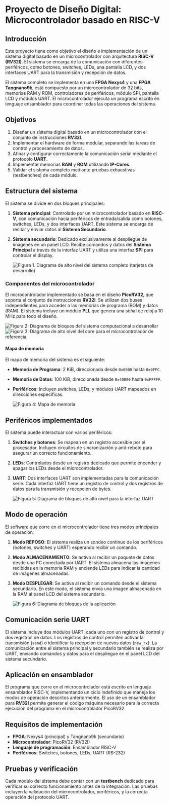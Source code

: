 # Proyecto de Diseño Digital: Microcontrolador basado en RISC-V

## Introducción

Este proyecto tiene como objetivo el diseño e implementación de un sistema digital basado en un microcontrolador con arquitectura **RISC-V (RV32I)**. El sistema se encarga de la comunicación con diferentes periféricos, como botones, switches, LEDs, una pantalla LCD, y dos interfaces UART para la transmisión y recepción de datos. 

El sistema completo se implementa en una **FPGA Nexys4** y una **FPGA Tangnano9k**, está compuesto por un microcontrolador de 32 bits, memorias RAM y ROM, controladores de periféricos, módulo SPI, pantalla LCD y módulos UART. El microcontrolador ejecuta un programa escrito en lenguaje ensamblador para coordinar todas las operaciones del sistema.

## Objetivos

1. Diseñar un sistema digital basado en un microcontrolador con el conjunto de instrucciones **RV32I**.
2. Implementar el hardware de forma modular, separando las tareas de control y procesamiento de datos.
3. Afinar y configurar correctamente la comunicación serial mediante el protocolo **UART**.
4. Implementar memorias **RAM** y **ROM** utilizando **IP-Cores**.
5. Validar el sistema completo mediante pruebas exhaustivas (testbenches) de cada módulo.

## Estructura del sistema

El sistema se divide en dos bloques principales:

1. **Sistema principal**: Controlado por un microcontrolador basado en **RISC-V**, con comunicación hacia periféricos de entrada/salida como botones, switches, LEDs, y dos interfaces UART. Este sistema se encarga de recibir y enviar datos al **Sistema Secundario**.

2. **Sistema secundario**: Dedicado exclusivamente al despliegue de imágenes en un panel LCD. Recibe comandos y datos del **Sistema Principal** a través de la interfaz UART y utiliza una interfaz **SPI** para controlar el display.

   ![Figura 1. Diagrama de alto nivel del sistema completo (tarjetas de desarrollo)](ruta/a/figura1.png)

### Componentes del microcontrolador

El microcontrolador implementado se basa en el diseño **PicoRV32**, que soporta el conjunto de instrucciones **RV32I**. Se utilizan dos buses independientes para acceder a las memorias de programa (ROM) y datos (RAM). El sistema incluye un módulo **PLL** que genera una señal de reloj a 10 MHz para todo el diseño.

   ![Figura 2: Diagrama de bloques del sistema computacional a desarrollar](ruta/a/figura2.png)
   ![Figura 3: Diagrama de alto nivel del core para el microcontrolador de referencia](ruta/a/figura3.png)

#### Mapa de memoria

El mapa de memoria del sistema es el siguiente:

- **Memoria de Programa**: 2 KiB, direccionada desde `0x0000` hasta `0x0FFC`.
- **Memoria de Datos**: 100 KiB, direccionada desde `0x40000` hasta `0xFFFFF`.
- **Periféricos**: Incluyen switches, LEDs, y módulos UART mapeados en direcciones específicas.

   ![Figura 4: Mapa de memoria](ruta/a/figura4.png)

## Periféricos implementados

El sistema puede interactuar con varios periféricos:

1. **Switches y botones**: Se mapean en un registro accesible por el procesador. Incluyen circuitos de sincronización y anti-rebote para asegurar un correcto funcionamiento.
2. **LEDs**: Controlados desde un registro dedicado que permite encender y apagar los LEDs desde el microcontrolador.
3. **UART**: Dos interfaces UART son implementadas para la comunicación serie. Cada interfaz UART tiene un registro de control y dos registros de datos para la transmisión y recepción de bytes.

   ![Figura 5: Diagrama de bloques de alto nivel para la interfaz UART](ruta/a/figura5.png)

## Modo de operación

El software que corre en el microcontrolador tiene tres modos principales de operación:

1. **Modo REPOSO**: El sistema realiza un sondeo continuo de los periféricos (botones, switches y UART) esperando recibir un comando.
2. **Modo ALMACENAMIENTO**: Se activa al recibir un paquete de datos desde una PC conectada por UART. El sistema almacena las imágenes recibidas en la memoria RAM y enciende LEDs para indicar la cantidad de imágenes almacenadas.
3. **Modo DESPLEGAR**: Se activa al recibir un comando desde el sistema secundario. En este modo, el sistema envía una imagen almacenada en la RAM al panel LCD del sistema secundario.

   ![Figura 6: Diagrama de bloques de la aplicación](ruta/a/figura6.png)

## Comunicación serie UART

El sistema incluye dos módulos UART, cada uno con un registro de control y dos registros de datos. Los registros de control permiten activar la transmisión (`send`) o identificar la recepción de nuevos datos (`new_rx`). La comunicación entre el sistema principal y secundario también se realiza por UART, enviando comandos y datos para el despliegue en el panel LCD del sistema secundario.

## Aplicación en ensamblador

El programa que corre en el microcontrolador está escrito en lenguaje ensamblador RISC-V, implementando un ciclo indefinido que maneja los modos de operación descritos anteriormente. El uso de un ensamblador para **RV32I** permite generar el código máquina necesario para la correcta ejecución del programa en el microcontrolador PicoRV32.

## Requisitos de implementación

- **FPGA**: Nexys4 (principal) y Tangnano9k (secundario)
- **Microcontrolador**: PicoRV32 (RV32I)
- **Lenguaje de programación**: Ensamblador RISC-V
- **Periféricos**: Switches, botones, LEDs, UART (RS-232)

## Pruebas y verificación

Cada módulo del sistema debe contar con un **testbench** dedicado para verificar su correcto funcionamiento antes de la integración. Las pruebas incluyen la validación del microcontrolador, periféricos, y la correcta operación del protocolo UART.


